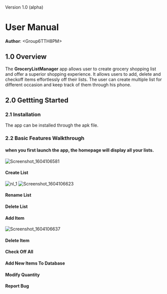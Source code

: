Version 1.0 (alpha)

# User Manual

**Author**: \<Group6TTH8PM\>

## 1.0 Overview

The **GroceryListManager** app allows user to create grocery shopping list and offer a superior shopping experience. It allows users to add, delete and checkoff items effortlessly off their lists. The user can create multiple list for different occasion and keep track of them through his phone.


## 2.0 Gettting Started

### 2.1 Installation

The app can be installed through the apk file.

### 2.2 Basic Features Walkthrough

#### when you first launch the app, the homepage will display all your lists. 

![Screenshot_1604106581](https://user-images.githubusercontent.com/45339820/97768214-f388b880-1af7-11eb-94c7-eb57b21c006b.png) 


#### Create List
![nl_1](https://user-images.githubusercontent.com/45339820/97768425-5af33800-1af9-11eb-9477-c909c7fdfe5b.png) ![Screenshot_1604106623](https://user-images.githubusercontent.com/45339820/97768462-a574b480-1af9-11eb-99e3-3eec16940867.png)



#### Rename List



#### Delete List



#### Add Item

![Screenshot_1604106637](https://user-images.githubusercontent.com/45339820/97768513-ea98e680-1af9-11eb-8989-8f5ebef98d44.png)

#### Delete Item



#### Check Off All



#### Add New Items To Database



#### Modify Quantity



#### Report Bug


